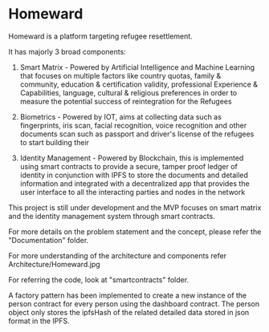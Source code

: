 # Homeward

Homeward is a platform targeting refugee resettlement.

It has majorly 3 broad components:

1) Smart Matrix - Powered by Artificial Intelligence and Machine Learning that focuses on multiple factors like country quotas, family & community, education & certification validity, professional Experience & Capabilities, language, cultural & religious preferences in order to measure the potential success of reintegration for the Refugees

2) Biometrics - Powered by IOT, aims at collecting data such as fingerprints, iris scan, facial recognition, voice recognition and other documents scan such as passport and driver's license of the refugees to start building their

3) Identity Management - Powered by Blockchain, this is implemented using smart contracts to provide a secure, tamper proof ledger of identity in conjunction with IPFS to store the documents and detailed information and integrated with a decentralized app that provides the user interface to all the interacting parties and nodes in the network

This project is still under development and the MVP focuses on smart matrix and the identity management system through smart contracts.

For more details on the problem statement and the concept, please refer the "Documentation" folder.

For more understanding of the architecture and components refer Architecture/Homeward.jpg

For referring the code, look at "smartcontracts" folder.

A factory pattern has been implemented to create a new instance of the person contract for every person using the dashboard contract. The person object only stores the ipfsHash of the related detailed data stored in json format in the IPFS.
